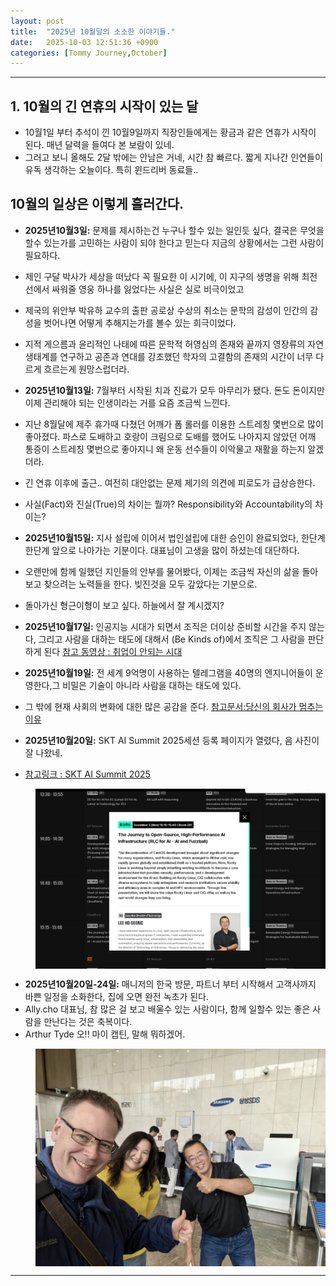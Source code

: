 ```yaml
---
layout: post
title:  "2025년 10월달의 소소한 이야기들."
date:   2025-10-03 12:51:36 +0900
categories: [Tommy Journey,October]
---
```


---
## 1. 10월의 긴 연휴의 시작이 있는 달 

- 10월1일 부터 추석이 낀 10월9일까지 직장인들에게는 황금과 같은 연휴가 시작이 된다. 매년 달력을 들여다 본 보람이 있네.
- 그러고 보니 올해도 2달 밖에는 안남은 거네, 시간 참 빠르다. 짧게 지나간 인연들이 유독 생각하는 오늘이다. 특히 윈드리버 동료들.. 
  

## 10월의 일상은 이렇게 흘러간다.

- **2025년10월3일:** 문제를 제시하는건 누구나 할수 있는 일인듯 싶다, 결국은 무엇을 할수 있는가를 고민하는 사람이 되야 한다고 믿는다
지금의 상황에서는 그런 사람이 필요하다. 
- 제인 구달 박사가 세상을 떠났다 꼭 필요한 이 시기에, 이 지구의 생명을 위해 최전선에서 싸워줄 영웅 하나를 잃었다는 사실은 실로 비극이었고
- 제국의 위안부 박유하 교수의 출판 공로상 수상의 취소는 문학의 감성이 인간의 감성을 벗어나면 어떻게 추해지는가를 볼수 있는 희극이었다.
- 지적 게으름과 윤리적인 나태에 따른 문학적 허영심의 존재와 끝까지 영장류의 자연 생태계를 연구하고 공존과 연대를 강조했던 학자의 고결함의 존재의 시간이 너무 다르게 흐르는게 원망스럽더라. 

- **2025년10월13일:** 7월부터 시작된 치과 진료가 모두 마무리가 됐다. 돈도 돈이지만 이제 관리해야 되는 인생이라는 거를 요즘 조금씩 느낀다. 
- 지난 8월달에 제주 휴가때 다쳤던 어깨가 폼 롤러를 이용한 스트레칭 몇번으로 많이 좋아졌다. 파스로 도배하고 호랑이 크림으로 도배를 했어도 나아지지 않았던 어깨 통증이 스트레칭 몇번으로 좋아지니 왜 운동 선수들이 이악물고 재활을 하는지 알겠더라.
- 긴 연휴 이후에 출근.. 여전히 대안없는 문제 제기의 의견에 피로도가 급상승한다. 
- 사실(Fact)와 진실(True)의 차이는 뭘까? Responsibility와 Accountability의 차이는?
- **2025년10월15일:** 지사 설립에 이어서 법인설립에 대한 승인이 완료되었다, 한단계 한단계 앞으로 나아가는 기분이다. 
대표님이 고생을 많이 하셨는데 대단하다. 
- 오랜만에 함께 일했던 지인들의 안부를 물어봤다, 이제는 조금씩 자신의 삶을 돌아보고 찾으려는 노력들을 한다. 
빚진것을 모두 갚았다는 기분으로. 
- 돌아가신 형근이형이 보고 싶다. 하늘에서 잘 계시겠지?

- **2025년10월17일:** 인공지능 시대가 되면서 조직은 더이상 준비할 시간을 주지 않는다, 그리고 사람을 대하는 태도에 대해서 (Be Kinds of)에서 조직은 그 사람을 판단하게 된다 [참고 동영상 : 취업이 안되는 시대](https://www.youtube.com/watch?v=lVVPmhJjCjA&t=1113s) 
- **2025년10월19일:** 전 세계 9억명이 사용하는 텔레그램을 40명의 엔지니어들이 운영한다,그 비밀은 기술이 아니라 사람을 대하는 태도에 있다.
- 그 밖에 현재 사회의 변화에 대한 많은 공감을 준다.
[참고문서:당신의 회사가 멈추는 이유](https://eopla.net/magazines/35515&utm_source=fb_organic&utm_medium=dongjun_paveldurov&utm_campaign=eopla_article?fbclid=IwY2xjawNrxU1leHRuA2FlbQIxMQBicmlkETF4ek15V3BBRXFYSkxNT1BFAR784GCpfzOfAWRjw8mpOIot_OqtoIPhzBWIEtgY4TfU8zfwG59dW-KhXciSPg_aem_vwF5CzETjyhuroD3J9Ojig) 

- **2025년10월20일:** SKT AI Summit 2025세션 등록 페이지가 열렸다, 음 사진이 잘 나왔네. 
- [참고링크 : SKT AI Summit 2025](https://www.skaisummit.com/session)

> <img src="/img/linuxseminar/sktaisummit2025.png" alt="screenshot" align=left width="650"/>
<div style="clear:both;"></div>

- **2025년10월20일-24일:** 매니저의 한국 방문, 파트너 부터 시작해서 고객사까지 바쁜 일정을 소화한다, 집에 오면 완전 녹초가 된다. 
- Ally.cho 대표님, 참 많은 걸 보고 배울수 있는 사람이다, 함께 일할수 있는 좋은 사람을 만난다는 것은 축복이다. 
- Arthur Tyde 오!! 마이 캡틴, 말해 뭐하겠어.

> <img src="/img/2025life/witharthur.jpg" alt="screenshot" align=left width="650"/>
<div style="clear:both;"></div>

------------------------------